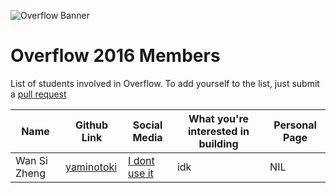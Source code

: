 ![Overflow Banner](http://i.imgur.com/Eg3sEg5.png)
# Overflow 2016 Members

List of students involved in Overflow.
To add yourself to the list, just submit a [pull request](https://github.com/np-overflow/2016/pulls)

| Name | Github Link | Social Media | What you're interested in building | Personal Page |
| ---- | ----------- | ------------ | ---------------------------------- | ------------- |
| Wan Si Zheng | [yaminotoki](https://github.com/yaminotoki) | [I dont use it](http://instagram.com/w.sizheng) | idk | NIL |
